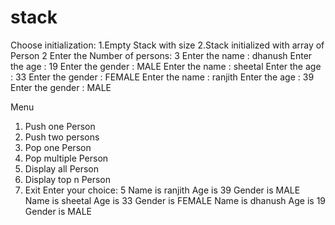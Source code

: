 # stack
Choose initialization:
1.Empty Stack with size
2.Stack initialized with array of Person
2
Enter the Number of persons:
3
Enter the name :
dhanush
Enter the age :
19
Enter the gender :
MALE
Enter the name :
sheetal
Enter the age :
33
Enter the gender :
FEMALE
Enter the name :
ranjith
Enter the age :
39
Enter the gender :
MALE

 Menu
1. Push one Person
2. Push two persons
3. Pop one Person
4. Pop multiple Person
5. Display all Person
6. Display top n Person
7. Exit
Enter your choice:
5
Name is ranjith
Age is 39
Gender is MALE
Name is sheetal
Age is 33
Gender is FEMALE
Name is dhanush
Age is 19
Gender is MALE
